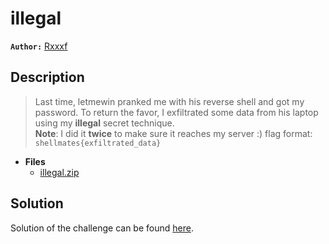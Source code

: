 # illegal

**`Author:`** [Rxxxf](https://www.linkedin.com/in/abderraouf-dandani)

## Description

> Last time, letmewin pranked me with his reverse shell and got my password. To return the favor, I exfiltrated some data from his laptop using my **illegal** secret technique.  
> **Note**: I did it **twice** to make sure it reaches my server :)
> flag format: `shellmates{exfiltrated_data}`




- **Files** 
 	- [illegal.zip](./challenge/illegal.zip)  





## Solution
Solution of the challenge can be found [here](solution/).
